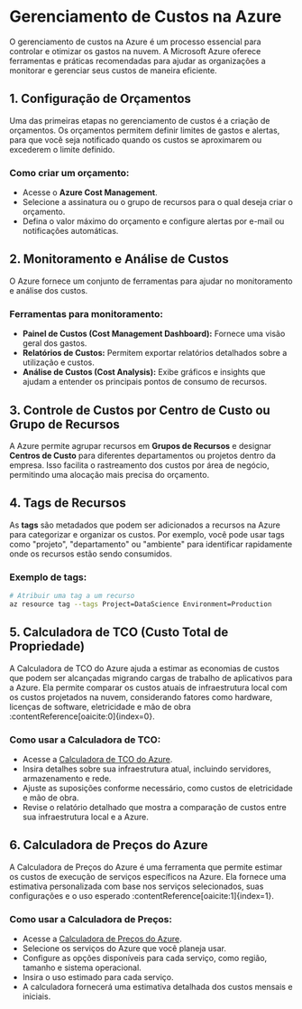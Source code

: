 # Gerenciamento de Custos na Azure

O gerenciamento de custos na Azure é um processo essencial para controlar e otimizar os gastos na nuvem. A Microsoft Azure oferece ferramentas e práticas recomendadas para ajudar as organizações a monitorar e gerenciar seus custos de maneira eficiente.

## 1. **Configuração de Orçamentos**

Uma das primeiras etapas no gerenciamento de custos é a criação de orçamentos. Os orçamentos permitem definir limites de gastos e alertas, para que você seja notificado quando os custos se aproximarem ou excederem o limite definido.

### Como criar um orçamento:
- Acesse o **Azure Cost Management**.
- Selecione a assinatura ou o grupo de recursos para o qual deseja criar o orçamento.
- Defina o valor máximo do orçamento e configure alertas por e-mail ou notificações automáticas.

## 2. **Monitoramento e Análise de Custos**

O Azure fornece um conjunto de ferramentas para ajudar no monitoramento e análise dos custos.

### Ferramentas para monitoramento:
- **Painel de Custos (Cost Management Dashboard):** Fornece uma visão geral dos gastos.
- **Relatórios de Custos:** Permitem exportar relatórios detalhados sobre a utilização e custos.
- **Análise de Custos (Cost Analysis):** Exibe gráficos e insights que ajudam a entender os principais pontos de consumo de recursos.

## 3. **Controle de Custos por Centro de Custo ou Grupo de Recursos**

A Azure permite agrupar recursos em **Grupos de Recursos** e designar **Centros de Custo** para diferentes departamentos ou projetos dentro da empresa. Isso facilita o rastreamento dos custos por área de negócio, permitindo uma alocação mais precisa do orçamento.

## 4. **Tags de Recursos**

As **tags** são metadados que podem ser adicionados a recursos na Azure para categorizar e organizar os custos. Por exemplo, você pode usar tags como "projeto", "departamento" ou "ambiente" para identificar rapidamente onde os recursos estão sendo consumidos.

### Exemplo de tags:
```bash
# Atribuir uma tag a um recurso
az resource tag --tags Project=DataScience Environment=Production
```

## 5. **Calculadora de TCO (Custo Total de Propriedade)**

A Calculadora de TCO do Azure ajuda a estimar as economias de custos que podem ser alcançadas migrando cargas de trabalho de aplicativos para a Azure. Ela permite comparar os custos atuais de infraestrutura local com os custos projetados na nuvem, considerando fatores como hardware, licenças de software, eletricidade e mão de obra :contentReference[oaicite:0]{index=0}.

### Como usar a Calculadora de TCO:
- Acesse a [Calculadora de TCO do Azure](https://azure.microsoft.com/pt-br/pricing/tco/calculator/).
- Insira detalhes sobre sua infraestrutura atual, incluindo servidores, armazenamento e rede.
- Ajuste as suposições conforme necessário, como custos de eletricidade e mão de obra.
- Revise o relatório detalhado que mostra a comparação de custos entre sua infraestrutura local e a Azure.

## 6. **Calculadora de Preços do Azure**

A Calculadora de Preços do Azure é uma ferramenta que permite estimar os custos de execução de serviços específicos na Azure. Ela fornece uma estimativa personalizada com base nos serviços selecionados, suas configurações e o uso esperado :contentReference[oaicite:1]{index=1}.

### Como usar a Calculadora de Preços:
- Acesse a [Calculadora de Preços do Azure](https://azure.microsoft.com/pt-br/pricing/calculator/).
- Selecione os serviços do Azure que você planeja usar.
- Configure as opções disponíveis para cada serviço, como região, tamanho e sistema operacional.
- Insira o uso estimado para cada serviço.
- A calculadora fornecerá uma estimativa detalhada dos custos mensais e iniciais.
